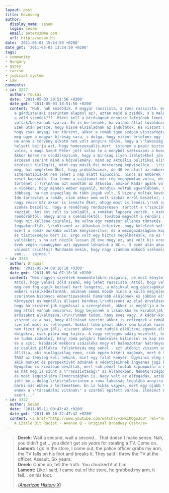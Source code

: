 ```yaml
---
layout: post
title: Közösség
author:
  display_name: sesam
  login: sesam
  email: petersz@me.com
  url: http://sesam.hu
date: '2011-05-03 15:24:59 +0200'
date_gmt: '2011-05-03 13:24:59 +0200'
tags:
- community
- Hungary
- gypsy
- racism
- judicial system
- Law
comments:
- id: 3227
  author: Youkai
  date: '2011-05-03 20:51:56 +0200'
  date_gmt: '2011-05-03 18:51:56 +0200'
  content: "Huh, nah kezdődik. A magyar rasszista, a roma rasszista, most ki következik
    a gárdista(aki szerintem alapból az), aztán majd a zsidók, s a melegek, aztán
    a zöld szeműek???  Miért kell a bíróságnak ennyire fafejűnek lenni, a romák be
    voltak/be vannak szarva. Én is be lennék, ha valami állat lövöldözne a városomban.
    Ezek után persze, hogy kissé elszaladnak az indulatok. Ha viszont azt nézzük,
    hogy csak anyagi kár történt, akkor a romák igen szépen visszafogták magukat.\r\n\r\nAz
    meg ugye a magyar bíróság sara, s dolga, hogy miként értelmez egy ilyen törvényt.
    Ha anno a törvény alkotó nem volt annyira tökös, hogy a \"lakosság egyéb csoportjai\"
    helyett beírja azt, hogy homoszexuális,mert  istenem a papír biztos felgyulladt
    volna, s maga Szent Péter jött volna le a menyből szétcsapni a honatyák között.
    Akkor kérem ne csodálkozzunk, hogy a bíróság ilyen ítéletekkel jön elő. Amivel
    érzésem szerint mind a közvélemény, mind az aktuális politikai elit érdekeit és
    érzéseit kielégíti, mint egy másik ősi mesterség képviselője...\r\n\r\nA TASZ
    meg, hát megértem Őket, hogy próbálkoznak, de 40 év alatt az emberekbe belevert
    sztereotípiákat nem lehet 1 nap alatt kipucolni, nincs az emberek fején egy Hard
    reset kapcsoló. (ha lenne a sajátomat már rég megnyomtam volna, de ez egy másik
    történet :))\r\nAnno azt mondták az átkosba, amikor Kádár apánk volt a Jani  ezen
    a vidéken, hogy minden ember egyenlő, mondjuk voltak egyenlőbbek, mint a nagy
    többség, ha nem anyagilag de több joguk volt. S bizony voltak kevésbé egyenlőek.
    Ide tartoztak a romák, csak akkor nem volt szokás erről beszélni, de az értelmiség
    nagy része már akkor is lenézte Őket, ahogy most is lenézi.\r\nS arról sem volt
    szokás beszélni, hogy a rendőrség rendszeresen  tartott a \"szociális\" cigánytelepeken
    razziát. Ami két célt is szolgált, a romákat laposra verték, s ezért féltek a
    rendőröktől, ahogy anno a csendőröktől. Továbbá megvolt a rendőri állomány továbbképzése,
    hogy mit kellene csinálni, ha volna egy rendszer ellenes tüntetés. Úgymond kicsiben
    legyakorolták. \r\nViszont az átkosban tekintve, hogy kötelező volt dolgozni,
    ezért a romák munkába voltak kényszerítve, és a mezőgazdaságban kaptak is munkát
    és tisztességes bért is. Ergo volt egy biztos megélhetésük, na ez tűnt el a rendszer
    váltáskor, s ha azt nézzük lassan 20 éve megy ez, ami volt kis eredmény a 80-90-es
    évek végén romaügyben azt úgymond lehúztuk a WC-n. S ezek után akar a TASZ itt
    valamit csinálni? Mondanám nekik, hogy nagy számban működő szélmalom Hollandiában
    van...  sajnos."
- id: 3233
  author: Draquar
  date: '2011-05-04 09:18:18 +0200'
  date_gmt: '2011-05-04 07:18:18 +0200'
  content: "Nem nagyon szeretek kommentelőkre reagálni, de most kénytelen leszek.\r\n\r\nYoukai:
    Attól, hogy valaki zöld szemű, még lehet rasszista. Attól, hogy valaki rasszista
    még nem fog egyik kezével kart lengetni, a másikkal meg gázcsapokat nyitogatni.\r\nEzek
    emberi viselkedésformák, amiknek semmi közük nincs a külső megjelenéshez; bár
    szerintem bizonyos embertípusoknál hamarabb előjönnek és jobban elfajulhatnak.
    Környezet és mentális állapot kérdése.\r\nViszont az első érvelésedben az a szép,
    hogy ha kicseréljük egymással a szereplőket, akkor is megállja a helyét. Magyarék
    meg attól vannak beszarva, hogy bejönnek a lakásukba és kirabolják őket, indokolatlan
    erőszakot alkalmazva.\r\n\r\nNem tudom, hány éves vagy. A kádár-kori történettel
    viszont az a baj, hogy állításod szerint akkor is rettegtek a romák, állításuk
    szerint most is rettegnek. Sokkal több pénzt akkor sem kaptak (azért a mezőgazdaság
    nem fizet olyan jól), viszont akkor nem tudták elkölteni egymás előtt felvágós
    dolgokra, csak piára meg kajára. A nagy rettegés odáig vezetett, hogy már meg
    se tudom számolni, hány roma polgári tömörülés kilincsel és kap zsetont felzárkóztatásra
    és a szoc. kiadások mekkora százaléka megy el halmozottan hátrányos helyzetű támogatásra
    és családi pótlékra. Felzárkózás meg sehol - ezt utóbbit viszont osztálytársam
    állítja, aki biológiailag roma, csak éppen kikéri magának, mert ő tanul és dolgozik.\r\n\r\nA
    TASZ az tényleg kell nekünk, mint egy falat kenyér. Úgysincs elég nagypofájú jogvédőkből,
    akik munkát és perspektívát adnának a védettjeiknek ingyenes jogi képviselet helyett.
    Nyugaton is kiválóan beváltak, mert sok pénzt tudtak kipumpolni a rendszerből
    és hát meg is szűnt a \"rasszistaság\" az Államokban, Németországban, Angliában
    és most legutoljára Finnországban is. Nagy volt az elfogadás, aztán valahogy mégsem
    jött be a dolog.\r\n\r\nSzerintem a roma lakosság legalább annyira hibás, mint
    bárki más ebben a történetben. Én is hibás vagyok, mert egy újabb téglát raktam
    ennek a \"társadalmi vitának\" a szarból épített várába. Elnézést Herr SeSamtől
    ezért..."
- id: 3322
  author: SeSam
  date: '2011-05-11 00:47:42 +0200'
  date_gmt: '2011-05-10 22:47:42 +0200'
  content: <a href="http://www.youtube.com/watch?v=aHKIMOgoJoU" rel="nofollow">Everyone's
    A Little Bit Racist - Avenue Q - Original Broadway Cast</a>
---
```


> **Derek:** Wait a second, wait a second... That doesn't make sense. Nah, you didn't get... you didn't get _six years_ for stealing a TV. Come on.  
>  **Lamont:** I go in the store, I come out, the police officer grabs my arm, the TV falls on his foot and breaks it. They said I threw the TV at the officer. Assault. Six years.  
>  **Derek:** Come on, tell the truth. You chucked it at him.  
>  **Lamont:** Like I said, I came out of the store, he grabbed my arm, it fell... on his foot.
> 
> _([American History X](http://www.imdb.com/title/tt0120586))_
